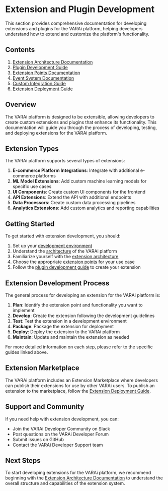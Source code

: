 # Extension and Plugin Development

This section provides comprehensive documentation for developing extensions and plugins for the VARAi platform, helping developers understand how to extend and customize the platform's functionality.

## Contents

1. [Extension Architecture Documentation](./extension-architecture.md)
2. [Plugin Development Guide](./plugin-development-guide.md)
3. [Extension Points Documentation](./extension-points.md)
4. [Event System Documentation](./event-system.md)
5. [Custom Integration Guide](./custom-integration-guide.md)
6. [Extension Deployment Guide](./extension-deployment-guide.md)

## Overview

The VARAi platform is designed to be extensible, allowing developers to create custom extensions and plugins that enhance its functionality. This documentation will guide you through the process of developing, testing, and deploying extensions for the VARAi platform.

## Extension Types

The VARAi platform supports several types of extensions:

1. **E-commerce Platform Integrations**: Integrate with additional e-commerce platforms
2. **ML Model Extensions**: Add custom machine learning models for specific use cases
3. **UI Components**: Create custom UI components for the frontend
4. **API Extensions**: Extend the API with additional endpoints
5. **Data Processors**: Create custom data processing pipelines
6. **Analytics Extensions**: Add custom analytics and reporting capabilities

## Getting Started

To get started with extension development, you should:

1. Set up your [development environment](../environment/local-development-guide.md)
2. Understand the [architecture](../architecture/index.md) of the VARAi platform
3. Familiarize yourself with the [extension architecture](./extension-architecture.md)
4. Choose the appropriate [extension points](./extension-points.md) for your use case
5. Follow the [plugin development guide](./plugin-development-guide.md) to create your extension

## Extension Development Process

The general process for developing an extension for the VARAi platform is:

1. **Plan**: Identify the extension point and functionality you want to implement
2. **Develop**: Create the extension following the development guidelines
3. **Test**: Test the extension in a development environment
4. **Package**: Package the extension for deployment
5. **Deploy**: Deploy the extension to the VARAi platform
6. **Maintain**: Update and maintain the extension as needed

For more detailed information on each step, please refer to the specific guides linked above.

## Extension Marketplace

The VARAi platform includes an Extension Marketplace where developers can publish their extensions for use by other VARAi users. To publish an extension to the marketplace, follow the [Extension Deployment Guide](./extension-deployment-guide.md).

## Support and Community

If you need help with extension development, you can:

- Join the VARAi Developer Community on Slack
- Post questions on the VARAi Developer Forum
- Submit issues on GitHub
- Contact the VARAi Developer Support team

## Next Steps

To start developing extensions for the VARAi platform, we recommend beginning with the [Extension Architecture Documentation](./extension-architecture.md) to understand the overall structure and capabilities of the extension system.